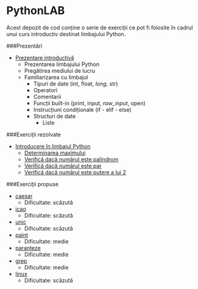 # PythonLAB

Acest depozit de cod conține o serie de exerciții ce pot fi folosite în cadrul unui curs introductiv destinat limbajului Python.

###Prezentări

- [Prezentare introductivă](prezentare/Introducere.md)
    - Prezentarea limbajului Python
    - Pregătirea mediului de lucru
    - Familiarizarea cu limbajul
        - Tipuri de date (int, float, *long*, str)
        - Operatori
        - Comentarii
        - Funcții built-in (print, input, *raw_input*, open)
        - Instrucțiuni condiționale (if - elif - else)
        - Structuri de date
            - Liste

###Exerciții rezolvate

- [Introducere în limbajul Python](prezentare/Introducere.md)
    - [Determinarea maximului](exercitii/maxim.py)
    - [Verifică dacă numărul este palindrom](exercitii/palindrom.py)
    - [Verifică dacă numărul este par](exercitii/par.py)
    - [Verifică dacă numărul este putere a lui 2](exercitii/putere.py)


###Exerciții propuse

- [caesar](exercitii/caesar)
    - Dificultate: scăzută
- [icao](exercitii/icao)
    - Dificultate: scăzută
- [unic](exercitii/unic)
    - Dificultate: scăzută
- [paint](exercitii/paint)
    - Dificultate: medie
- [paranteze](exercitii/paranteze)
    - Dificultate: medie
- [grep](exercitii/grep)
    - Dificultate: medie
- [linux](exercitii/linux)
    - Dificultate: scăzută
